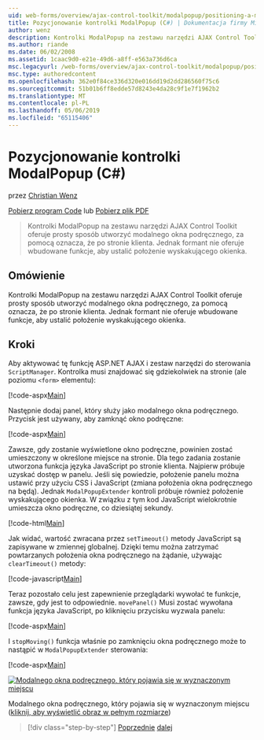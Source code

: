 ```yaml
---
uid: web-forms/overview/ajax-control-toolkit/modalpopup/positioning-a-modalpopup-cs
title: Pozycjonowanie kontrolki ModalPopup (C#) | Dokumentacja firmy Microsoft
author: wenz
description: Kontrolki ModalPopup na zestawu narzędzi AJAX Control Toolkit oferuje prosty sposób utworzyć modalnego okna podręcznego, za pomocą oznacza, że po stronie klienta. Jednak formant nie oferuje...
ms.author: riande
ms.date: 06/02/2008
ms.assetid: 1caac9d0-e21e-49d6-a8ff-e563a736d6ca
msc.legacyurl: /web-forms/overview/ajax-control-toolkit/modalpopup/positioning-a-modalpopup-cs
msc.type: authoredcontent
ms.openlocfilehash: 362e0f84ce336d320e016dd19d2dd286560f75c6
ms.sourcegitcommit: 51b01b6ff8edde57d8243e4da28c9f1e7f1962b2
ms.translationtype: MT
ms.contentlocale: pl-PL
ms.lasthandoff: 05/06/2019
ms.locfileid: "65115406"
---
```

# <a name="positioning-a-modalpopup-c"></a>Pozycjonowanie kontrolki ModalPopup (C#)

przez [Christian Wenz](https://github.com/wenz)

[Pobierz program Code](http://download.microsoft.com/download/2/4/0/24052038-f942-4336-905b-b60ae56f0dd5/ModalPopup4.cs.zip) lub [Pobierz plik PDF](http://download.microsoft.com/download/b/6/a/b6ae89ee-df69-4c87-9bfb-ad1eb2b23373/modalpopup4CS.pdf)

> Kontrolki ModalPopup na zestawu narzędzi AJAX Control Toolkit oferuje prosty sposób utworzyć modalnego okna podręcznego, za pomocą oznacza, że po stronie klienta. Jednak formant nie oferuje wbudowane funkcje, aby ustalić położenie wyskakującego okienka.

## <a name="overview"></a>Omówienie

Kontrolki ModalPopup na zestawu narzędzi AJAX Control Toolkit oferuje prosty sposób utworzyć modalnego okna podręcznego, za pomocą oznacza, że po stronie klienta. Jednak formant nie oferuje wbudowane funkcje, aby ustalić położenie wyskakującego okienka.

## <a name="steps"></a>Kroki

Aby aktywować tę funkcję ASP.NET AJAX i zestaw narzędzi do sterowania `ScriptManager`. Kontrolka musi znajdować się gdziekolwiek na stronie (ale poziomu `<form>` elementu):

[!code-aspx[Main](positioning-a-modalpopup-cs/samples/sample1.aspx)]

Następnie dodaj panel, który służy jako modalnego okna podręcznego. Przycisk jest używany, aby zamknąć okno podręczne:

[!code-aspx[Main](positioning-a-modalpopup-cs/samples/sample2.aspx)]

Zawsze, gdy zostanie wyświetlone okno podręczne, powinien zostać umieszczony w określone miejsce na stronie. Dla tego zadania zostanie utworzona funkcja języka JavaScript po stronie klienta. Najpierw próbuje uzyskać dostęp w panelu. Jeśli się powiedzie, położenie panelu można ustawić przy użyciu CSS i JavaScript (zmiana położenia okna podręcznego na będą). Jednak `ModalPopupExtender` kontroli próbuje również położenie wyskakującego okienka. W związku z tym kod JavaScript wielokrotnie umieszcza okno podręczne, co dziesiątej sekundy.

[!code-html[Main](positioning-a-modalpopup-cs/samples/sample3.html)]

Jak widać, wartość zwracana przez `setTimeout()` metody JavaScript są zapisywane w zmiennej globalnej. Dzięki temu można zatrzymać powtarzanych położenia okna podręcznego na żądanie, używając `clearTimeout()` metody:

[!code-javascript[Main](positioning-a-modalpopup-cs/samples/sample4.js)]

Teraz pozostało celu jest zapewnienie przeglądarki wywołać te funkcje, zawsze, gdy jest to odpowiednie. `movePanel()` Musi zostać wywołana funkcja języka JavaScript, po kliknięciu przycisku wyzwala panelu:

[!code-aspx[Main](positioning-a-modalpopup-cs/samples/sample5.aspx)]

I `stopMoving()` funkcja właśnie po zamknięciu okna podręcznego może to nastąpić w `ModalPopupExtender` sterowania:

[!code-aspx[Main](positioning-a-modalpopup-cs/samples/sample6.aspx)]

[![Modalnego okna podręcznego, który pojawia się w wyznaczonym miejscu](positioning-a-modalpopup-cs/_static/image2.png)](positioning-a-modalpopup-cs/_static/image1.png)

Modalnego okna podręcznego, który pojawia się w wyznaczonym miejscu ([kliknij, aby wyświetlić obraz w pełnym rozmiarze](positioning-a-modalpopup-cs/_static/image3.png))

> [!div class="step-by-step"]
> [Poprzednie](handling-postbacks-from-a-modalpopup-cs.md)
> [dalej](launching-a-modal-popup-window-from-server-code-vb.md)
